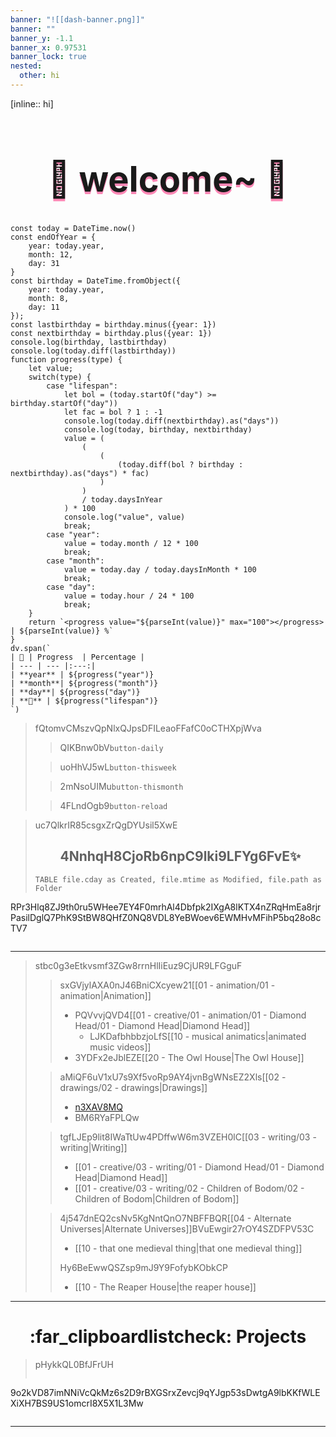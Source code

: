 ```yaml
---
banner: "![[dash-banner.png]]"
banner: ""
banner_y: -1.1
banner_x: 0.97531
banner_lock: true
nested:
  other: hi
---
```


\[inline:: hi]

<h1 align="center" style="text-shadow: 0px 4px #ff438ba1; font-size:4em; text-align: center">🌸 welcome~ 🌸</h1>

```dataviewjs
const today = DateTime.now()
const endOfYear = {
    year: today.year,
    month: 12,
    day: 31
}
const birthday = DateTime.fromObject({
    year: today.year,
    month: 8,
    day: 11
});
const lastbirthday = birthday.minus({year: 1})
const nextbirthday = birthday.plus({year: 1})
console.log(birthday, lastbirthday)
console.log(today.diff(lastbirthday))
function progress(type) {
    let value;
    switch(type) {
        case "lifespan": 
		    let bol = (today.startOf("day") >= birthday.startOf("day"))
	        let fac = bol ? 1 : -1
	        console.log(today.diff(nextbirthday).as("days"))
	        console.log(today, birthday, nextbirthday)
            value = (
	            (
		            (
			            (today.diff(bol ? birthday : nextbirthday).as("days") * fac)
					)
		        ) 
	            / today.daysInYear
	        ) * 100
            console.log("value", value)
            break;
        case "year":
            value = today.month / 12 * 100
            break;
        case "month":
            value = today.day / today.daysInMonth * 100
            break;
        case "day":
            value = today.hour / 24 * 100
            break;
    }
    return `<progress value="${parseInt(value)}" max="100"></progress> | ${parseInt(value)} %`
}
dv.span(`
| 🌺 | Progress  | Percentage |
| --- | --- |:---:|
| **year** | ${progress("year")}
| **month**| ${progress("month")}
| **day**| ${progress("day")}
| **🎂** | ${progress("lifespan")}
`)
```

> fQtomvCMszvQpNlxQJpsDFILeaoFFafC0oCTHXpjWva
>
> > QIKBnw0bV`button-daily`
>
> > uoHhVJ5wL`button-thisweek`
>
> > 2mNsoUIMu`button-thismonth`
>
> > 4FLndOgb9`button-reload`

> uc7QlkrIR85csgxZrQgDYUsil5XwE<h2 align="center">4NnhqH8CjoRb6npC9lki9LFYg6FvE✨</h2>
>
> ```dataview
> TABLE file.cday as Created, file.mtime as Modified, file.path as Folder
> ```

RPr3Hlq8ZJ9th0ru5WHee7EY4F0mrhAl4Dbfpk2IXgA8lKTX4nZRqHmEa8rjrPasilDglQ7PhK9StBW8QHfZ0NQ8VDL8YeBWoev6EWMHvMFihP5bq28o8cTV7

> ```
> ```

***

> stbc0g3eEtkvsmf3ZGw8rrnHlIiEuz9CjUR9LFGguF
>
> > sxGVjylAXA0nJ46BniCXcyew21[[01 - animation/01 - animation|Animation]]
> >
> > * PQVvvjQVD4[[01 - creative/01 - animation/01 - Diamond Head/01 - Diamond Head|Diamond Head]]
> >   * LJKDafbhbbzjoLfS[[10 - musical animatics|animated music videos]]
> > * 3YDFx2eJblEZE[[20 - The Owl House|The Owl House]]
>
> > aMiQF6uV1xU7s9Xf5voRp9AY4jvnBgWNsEZ2Xls[[02 - drawings/02 - drawings|Drawings]]
> >
> > * [n3XAV8MQ](file:///C:/Users/Corinthe/Desktop/ART)
> > * BM6RYaFPLQw
>
> > tgfLJEp9lit8IWaTtUw4PDffwW6m3VZEH0lC[[03 - writing/03 - writing|Writing]]
> >
> > * [[01 - creative/03 - writing/01 - Diamond Head/01 - Diamond Head|Diamond Head]]
> > * [[01 - creative/03 - writing/02 - Children of Bodom/02 - Children of Bodom|Children of Bodom]]
>
> > 4j547dnEQ2csNv5KgNntQnO7NBFFBQR[[04 - Alternate Universes|Alternate Universes]]BVuEwgir27rOY4SZDFPV53C
> >
> > * [[10 - that one medieval thing|that one medieval thing]]
> >
> > Hy6BeEwwQSZsp9mJ9Y9FofybKObkCP
> >
> > * [[10 - The Reaper House|the reaper house]]

***

<h1 align="center">:far_clipboardlistcheck: Projects</h1>

> pHykkQL0BfJFrUH
>
> ```dataviewjs
> ```

9o2kVD87imNNiVcQkMz6s2D9rBXGSrxZevcj9qYJgp53sDwtgA9lbKKfWLEXiXH7BS9US1omcrI8X5X1L3Mw

> ```
> ```

***
